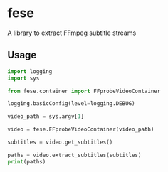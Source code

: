 # fese

A library to extract FFmpeg subtitle streams

## Usage

```python
import logging
import sys

from fese.container import FFprobeVideoContainer

logging.basicConfig(level=logging.DEBUG)

video_path = sys.argv[1]

video = fese.FFprobeVideoContainer(video_path)

subtitles = video.get_subtitles()

paths = video.extract_subtitles(subtitles)
print(paths)
```
